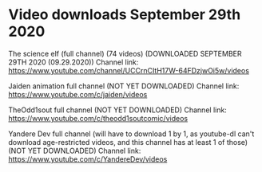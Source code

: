 # Video downloads September 29th 2020

The science elf (full channel) (74 videos) (DOWNLOADED SEPTEMBER 29TH 2020 (09.29.2020))
Channel link: https://www.youtube.com/channel/UCCrnCItH17W-64FDzjwOi5w/videos

Jaiden animation full channel (NOT YET DOWNLOADED)
Channel link: https://www.youtube.com/c/jaiden/videos

TheOdd1sout full channel (NOT YET DOWNLOADED)
Channel link: https://www.youtube.com/c/theodd1soutcomic/videos

Yandere Dev full channel (will have to download 1 by 1, as youtube-dl can't download age-restricted videos, and this channel has at least 1 of those) (NOT YET DOWNLOADED)
Channel link: https://www.youtube.com/c/YandereDev/videos